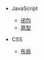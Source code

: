 - JavaScript
  - [闭包](javascript/closure.md)
  - [原型](javascript/prototype.md)

- CSS
  - [布局](css/layout.md)